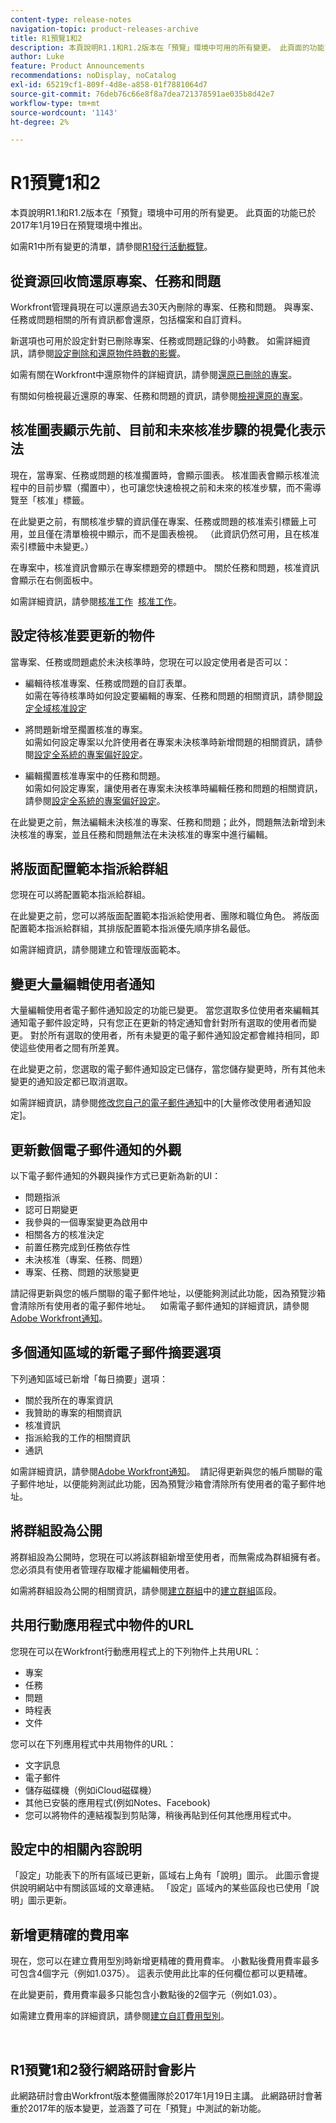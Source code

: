 ```yaml
---
content-type: release-notes
navigation-topic: product-releases-archive
title: R1預覽1和2
description: 本頁說明R1.1和R1.2版本在「預覽」環境中可用的所有變更。 此頁面的功能已於2017年1月19日在預覽環境中推出。
author: Luke
feature: Product Announcements
recommendations: noDisplay, noCatalog
exl-id: 65219cf1-809f-4d8e-a858-01f7881064d7
source-git-commit: 76deb76c66e8f8a7dea721378591ae035b8d42e7
workflow-type: tm+mt
source-wordcount: '1143'
ht-degree: 2%

---
```


# R1預覽1和2

本頁說明R1.1和R1.2版本在「預覽」環境中可用的所有變更。 此頁面的功能已於2017年1月19日在預覽環境中推出。

如需R1中所有變更的清單，請參閱[R1發行活動概覽](../../../../product-announcements/product-releases/quarterly-release-archive/r1-release-activity/r1-release-activity-overview.md)。 

## 從資源回收筒還原專案、任務和問題 

Workfront管理員現在可以還原過去30天內刪除的專案、任務和問題。 與專案、任務或問題相關的所有資訊都會還原，包括檔案和自訂資料。

新選項也可用於設定針對已刪除專案、任務或問題記錄的小時數。 如需詳細資訊，請參閱[設定刪除和還原物件時數的影響](../../../../administration-and-setup/manage-workfront/manage-deleted-items/configure-how-hours-affected-when-obj-deleted-restored.md)。

如需有關在Workfront中還原物件的詳細資訊，請參閱[還原已刪除的專案](../../../../administration-and-setup/manage-workfront/manage-deleted-items/restore-deleted-items.md)。

有關如何檢視最近還原的專案、任務和問題的資訊，請參閱[檢視還原的專案](../../../../administration-and-setup/manage-workfront/manage-deleted-items/view-restored-items.md)。

## 核准圖表顯示先前、目前和未來核准步驟的視覺化表示法

現在，當專案、任務或問題的核准擱置時，會顯示圖表。 核准圖表會顯示核准流程中的目前步驟（擱置中），也可讓您快速檢視之前和未來的核准步驟，而不需導覽至「核准」標籤。

在此變更之前，有關核准步驟的資訊僅在專案、任務或問題的核准索引標籤上可用，並且僅在清單檢視中顯示，而不是圖表檢視。 （此資訊仍然可用，且在核准索引標籤中未變更。）

在專案中，核准資訊會顯示在專案標題旁的標題中。 關於任務和問題，核准資訊會顯示在右側面板中。

如需詳細資訊，請參閱[核准工作](../../../../review-and-approve-work/manage-approvals/approving-work.md)  [核准工作](../../../../review-and-approve-work/manage-approvals/approving-work.md)。

## 設定待核准要更新的物件

當專案、任務或問題處於未決核準時，您現在可以設定使用者是否可以：

* 編輯待核准專案、任務或問題的自訂表單。\
  如需在等待核準時如何設定要編輯的專案、任務和問題的相關資訊，請參閱[設定全域核准設定](../../../../administration-and-setup/customize-workfront/configure-approval-milestone-processes/establish-approval-settings.md)

* 將問題新增至擱置核准的專案。\
  如需如何設定專案以允許使用者在專案未決核準時新增問題的相關資訊，請參閱[設定全系統的專案偏好設定](../../../../administration-and-setup/set-up-workfront/configure-system-defaults/set-project-preferences.md)。

* 編輯擱置核准專案中的任務和問題。\
  如需如何設定專案，讓使用者在專案未決核準時編輯任務和問題的相關資訊，請參閱[設定全系統的專案偏好設定](../../../../administration-and-setup/set-up-workfront/configure-system-defaults/set-project-preferences.md)。

在此變更之前，無法編輯未決核准的專案、任務和問題；此外，問題無法新增到未決核准的專案，並且任務和問題無法在未決核准的專案中進行編輯。

## 將版面配置範本指派給群組

您現在可以將配置範本指派給群組。

在此變更之前，您可以將版面配置範本指派給使用者、團隊和職位角色。 將版面配置範本指派給群組，其排版配置範本指派優先順序排名最低。 

如需詳細資訊，請參閱建立和管理版面範本。

## 變更大量編輯使用者通知

大量編輯使用者電子郵件通知設定的功能已變更。 當您選取多位使用者來編輯其通知電子郵件設定時，只有您正在更新的特定通知會針對所有選取的使用者而變更。 對於所有選取的使用者，所有未變更的電子郵件通知設定都會維持相同，即使這些使用者之間有所差異。 

在此變更之前，您選取的電子郵件通知設定已儲存，當您儲存變更時，所有其他未變更的通知設定都已取消選取。 

如需詳細資訊，請參閱[修改您自己的電子郵件通知](../../../../workfront-basics/using-notifications/activate-or-deactivate-your-own-event-notifications.md)中的[大量修改使用者通知設定]。

## 更新數個電子郵件通知的外觀

以下電子郵件通知的外觀與操作方式已更新為新的UI：

* 問題指派
* 認可日期變更
* 我參與的一個專案變更為啟用中
* 相關各方的核准決定
* 前置任務完成到任務依存性
* 未決核准（專案、任務、問題）
* 專案、任務、問題的狀態變更

請記得更新與您的帳戶關聯的電子郵件地址，以便能夠測試此功能，因為預覽沙箱會清除所有使用者的電子郵件地址。    如需電子郵件通知的詳細資訊，請參閱[Adobe Workfront通知](../../../../workfront-basics/using-notifications/wf-notifications.md)。  

## 多個通知區域的新電子郵件摘要選項

下列通知區域已新增「每日摘要」選項：

* 關於我所在的專案資訊
* 我贊助的專案的相關資訊
* 核准資訊
* 指派給我的工作的相關資訊
* 通訊

如需詳細資訊，請參閱[Adobe Workfront通知](../../../../workfront-basics/using-notifications/wf-notifications.md)。  請記得更新與您的帳戶關聯的電子郵件地址，以便能夠測試此功能，因為預覽沙箱會清除所有使用者的電子郵件地址。 

## 將群組設為公開

將群組設為公開時，您現在可以將該群組新增至使用者，而無需成為群組擁有者。 您必須具有使用者管理存取權才能編輯使用者。

如需將群組設為公開的相關資訊，請參閱[建立群組](../../../../administration-and-setup/manage-groups/create-and-manage-groups/create-a-group.md)中的[建立群組](../../../../administration-and-setup/manage-groups/create-and-manage-groups/create-a-group.md#making-a-group-public)區段。

## 共用行動應用程式中物件的URL 

您現在可以在Workfront行動應用程式上的下列物件上共用URL：

* 專案
* 任務
* 問題
* 時程表
* 文件

您可以在下列應用程式中共用物件的URL：

* 文字訊息
* 電子郵件
* 儲存磁碟機（例如iCloud磁碟機）
* 其他已安裝的應用程式(例如Notes、Facebook)
* 您可以將物件的連結複製到剪貼簿，稍後再貼到任何其他應用程式中。 

## 設定中的相關內容說明

「設定」功能表下的所有區域已更新，區域右上角有「說明」圖示。 此圖示會提供說明網站中有關該區域的文章連結。 「設定」區域內的某些區段也已使用「說明」圖示更新。 

## 新增更精確的費用率

現在，您可以在建立費用型別時新增更精確的費用費率。 小數點後費用費率最多可包含4個字元（例如1.0375）。 這表示使用此比率的任何欄位都可以更精確。

在此變更前，費用費率最多只能包含小數點後的2個字元（例如1.03）。

如需建立費用率的詳細資訊，請參閱[建立自訂費用型別](../../../../administration-and-setup/set-up-workfront/configure-system-defaults/create-custom-expense-types.md)。

<!--
<h2 data-mc-conditions="QuicksilverOrClassic.Draft mode">Updated Look and Improved Performance in the Tasks&nbsp;List (by request only)</h2>
-->

<!--
<MadCap:conditionalText data-mc-conditions="QuicksilverOrClassic.Draft mode">
This feature focuses primarily on improving the performance of large lists of tasks. The interface of tasks lists has been updated, but delivers the same functionality as the existing tasks list. You can have access to the new tasks list only if you request it. For more information about how to request access to the new tasks list, see Testing Tasks Lists (Beta).
</MadCap:conditionalText>
-->

 

## R1預覽1和2發行網路研討會影片

此網路研討會由Workfront版本整備團隊於2017年1月19日主講。 此網路研討會著重於2017年的版本變更，並涵蓋了可在「預覽」中測試的新功能。
